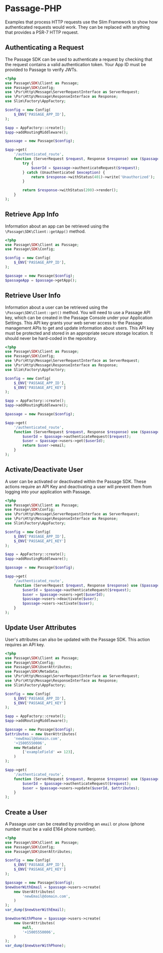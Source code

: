 # Passage-PHP

Examples that process HTTP requests use the Slim Framework to show how authenticated requests would work. They can be replaced with anything that provides a PSR-7 HTTP request.

## Authenticating a Request
The Passage SDK can be used to authenticate a request by checking that the request contains a valid authentication token. Your App ID must be provided to Passage to verify JWTs.

```php
<?php
use Passage\SDK\Client as Passage;
use Passage\SDK\Config;
use \Psr\Http\Message\ServerRequestInterface as ServerRequest;
use \Psr\Http\Message\ResponseInterface as Response;
use Slim\Factory\AppFactory;

$config = new Config(
    $_ENV['PASSAGE_APP_ID'],
);

$app = AppFactory::create();
$app->addRoutingMiddleware();

$passage = new Passage($config);

$app->get(
    '/authenticated_route',
    function (ServerRequest $request, Response $response) use ($passage) {
        try {
            $userId = $passage->authenticateRequest($request);
        } catch (Unauthenticated $exception) {
            return $response->withStatus(401)->write('Unauthorized');
        }

        return $response->withStatus(200)->render();
    }
);
```

## Retrieve App Info

Information about an app can be retrieved using the `\Passage\SDK\Client::getApp()` method.

```php
<?php
use Passage\SDK\Client as Passage;
use Passage\SDK\Config;

$config = new Config(
    $_ENV['PASSAGE_APP_ID'],
);

$passage = new Passage($config);
$passageApp = $passage->getApp();
```

## Retrieve User Info

Information about a user can be retrieved using the `\Passage\SDK\Client::get()` method. You will need to use a Passage API key, which can be created in the Passage Console under your Application Settings. This API key grants your web server access to the Passage management APIs to get and update information about users. This API key must be protected and stored in an appropriate secure storage location. It should never be hard-coded in the repository.

```php
<?php
use Passage\SDK\Client as Passage;
use Passage\SDK\Config;
use \Psr\Http\Message\ServerRequestInterface as ServerRequest;
use \Psr\Http\Message\ResponseInterface as Response;
use Slim\Factory\AppFactory;

$config = new Config(
    $_ENV['PASSAGE_APP_ID'],
    $_ENV['PASSAGE_API_KEY']
);

$app = AppFactory::create();
$app->addRoutingMiddleware();

$passage = new Passage($config);

$app->get(
    '/authenticated_route',
    function (ServerRequest $request, Response $response) use ($passage) {
        $userId = $passage->authenticateRequest($request);
        $user = $passage->users->get($userId);
        return $user->email;
    }
);
```

## Activate/Deactivate User

A user can be activated or deactivated within the Passage SDK. These actions require an API Key and deactivating a user will prevent them from logging into your application with Passage.

```php
<?php
use Passage\SDK\Client as Passage;
use Passage\SDK\Config;
use \Psr\Http\Message\ServerRequestInterface as ServerRequest;
use \Psr\Http\Message\ResponseInterface as Response;
use Slim\Factory\AppFactory;

$config = new Config(
    $_ENV['PASSAGE_APP_ID'],
    $_ENV['PASSAGE_API_KEY']
);

$app = AppFactory::create();
$app->addRoutingMiddleware();

$passage = new Passage($config);

$app->get(
    '/authenticated_route',
    function (ServerRequest $request, Response $response) use ($passage) {
        $userId = $passage->authenticateRequest($request);
        $user = $passage->users->get($userId);
        $passage->users->deactivate($user);
        $passage->users->activate($user);
    }
);
```

## Update User Attributes

User's attributes can also be updated with the Passage SDK. This action requires an API key.

```php
<?php
use Passage\SDK\Client as Passage;
use Passage\SDK\Config;
use Passage\SDK\UserAttributes;
use Passage\SDK\Metadata;
use \Psr\Http\Message\ServerRequestInterface as ServerRequest;
use \Psr\Http\Message\ResponseInterface as Response;
use Slim\Factory\AppFactory;

$config = new Config(
    $_ENV['PASSAGE_APP_ID'],
    $_ENV['PASSAGE_API_KEY']
);

$app = AppFactory::create();
$app->addRoutingMiddleware();

$passage = new Passage($config);
$attributes = new UserAttributes(
    'newEmail@domain.com',
    '+15005550006',
    new Metadata(
        ['exampleField' => 123],
    )
);

$app->get(
    '/authenticated_route',
    function (ServerRequest $request, Response $response) use ($passage) {
        $userId = $passage->authenticateRequest($request);
        $user = $passage->users->update($userId, $attributes);
    }
);
```

## Create a User

A Passage user can be created by providing an `email` or `phone` (phone number must be a valid E164 phone number).

```php
<?php
use Passage\SDK\Client as Passage;
use Passage\SDK\Config;
use Passage\SDK\UserAttributes;

$config = new Config(
    $_ENV['PASSAGE_APP_ID'],
    $_ENV['PASSAGE_API_KEY']
);

$passage = new Passage($config);
$newUserWithEmail = $passage->users->create(
    new UserAttributes(
        'newEmail@domain.com',
    )
);
var_dump($newUserWithEmail);

$newUserWithPhone = $passage->users->create(
    new UserAttributes(
        null,
        '+15005550006',
    )
);
var_dump($newUserWithPhone);
```